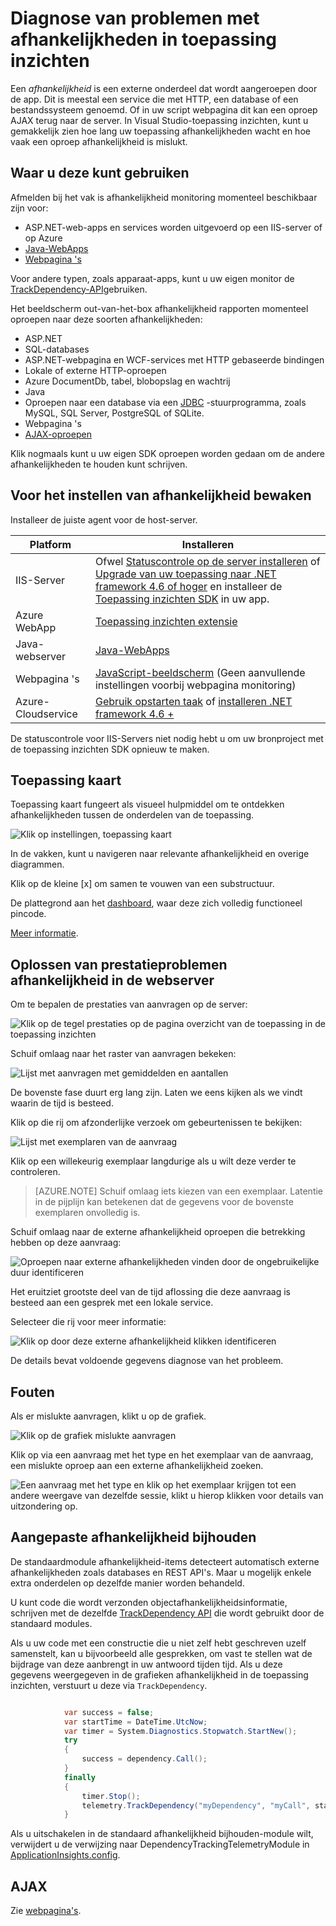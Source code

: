 <properties 
    pageTitle="Diagnose van problemen met afhankelijkheden in toepassing inzichten" 
    description="Fouten en vertragingen veroorzaakt door afhankelijkheden zoeken" 
    services="application-insights" 
    documentationCenter=""
    authors="alancameronwills" 
    manager="douge"/>

<tags 
    ms.service="application-insights" 
    ms.workload="tbd" 
    ms.tgt_pltfrm="ibiza" 
    ms.devlang="na" 
    ms.topic="article" 
    ms.date="05/12/2016" 
    ms.author="awills"/>
 
# <a name="diagnosing-issues-with-dependencies-in-application-insights"></a>Diagnose van problemen met afhankelijkheden in toepassing inzichten


Een *afhankelijkheid* is een externe onderdeel dat wordt aangeroepen door de app. Dit is meestal een service die met HTTP, een database of een bestandssysteem genoemd. Of in uw script webpagina dit kan een oproep AJAX terug naar de server. In Visual Studio-toepassing inzichten, kunt u gemakkelijk zien hoe lang uw toepassing afhankelijkheden wacht en hoe vaak een oproep afhankelijkheid is mislukt.

## <a name="where-you-can-use-it"></a>Waar u deze kunt gebruiken

Afmelden bij het vak is afhankelijkheid monitoring momenteel beschikbaar zijn voor:

* ASP.NET-web-apps en services worden uitgevoerd op een IIS-server of op Azure
* [Java-WebApps](app-insights-java-agent.md)
* [Webpagina 's](https://azure.microsoft.com/blog/ajax-collection-in-application-insights/)

Voor andere typen, zoals apparaat-apps, kunt u uw eigen monitor de [TrackDependency-API](app-insights-api-custom-events-metrics.md#track-dependency)gebruiken.

Het beeldscherm out-van-het-box afhankelijkheid rapporten momenteel oproepen naar deze soorten afhankelijkheden:

* ASP.NET
 * SQL-databases
 * ASP.NET-webpagina en WCF-services met HTTP gebaseerde bindingen
 * Lokale of externe HTTP-oproepen
 * Azure DocumentDb, tabel, blobopslag en wachtrij
* Java
 * Oproepen naar een database via een [JDBC](http://docs.oracle.com/javase/7/docs/technotes/guides/jdbc/) -stuurprogramma, zoals MySQL, SQL Server, PostgreSQL of SQLite.
* Webpagina 's
 * [AJAX-oproepen](app-insights-javascript.md)

Klik nogmaals kunt u uw eigen SDK oproepen worden gedaan om de andere afhankelijkheden te houden kunt schrijven.

## <a name="to-set-up-dependency-monitoring"></a>Voor het instellen van afhankelijkheid bewaken

Installeer de juiste agent voor de host-server.

Platform | Installeren
---|---
IIS-Server | Ofwel [Statuscontrole op de server installeren](app-insights-monitor-performance-live-website-now.md) of [Upgrade van uw toepassing naar .NET framework 4.6 of hoger](http://go.microsoft.com/fwlink/?LinkId=528259) en installeer de [Toepassing inzichten SDK](app-insights-asp-net.md) in uw app.
Azure WebApp | [Toepassing inzichten extensie](app-insights-azure-web-apps.md)
Java-webserver | [Java-WebApps](app-insights-java-agent.md)
Webpagina 's | [JavaScript-beeldscherm](app-insights-javascript.md) (Geen aanvullende instellingen voorbij webpagina monitoring)
Azure-Cloudservice |  [Gebruik opstarten taak](app-insights-cloudservices.md#dependencies) of [installeren .NET framework 4.6 +](../cloud-services/cloud-services-dotnet-install-dotnet.md)  

De statuscontrole voor IIS-Servers niet nodig hebt u om uw bronproject met de toepassing inzichten SDK opnieuw te maken. 

## <a name="application-map"></a>Toepassing kaart

Toepassing kaart fungeert als visueel hulpmiddel om te ontdekken afhankelijkheden tussen de onderdelen van de toepassing. 

![Klik op instellingen, toepassing kaart](./media/app-insights-dependencies/08.png)

In de vakken, kunt u navigeren naar relevante afhankelijkheid en overige diagrammen.

Klik op de kleine [x] om samen te vouwen van een substructuur.

De plattegrond aan het [dashboard](app-insights-dashboards.md), waar deze zich volledig functioneel pincode.

[Meer informatie](app-insights-app-map.md).

## <a name="diagnosis"></a>Oplossen van prestatieproblemen afhankelijkheid in de webserver

Om te bepalen de prestaties van aanvragen op de server:

![Klik op de tegel prestaties op de pagina overzicht van de toepassing in de toepassing inzichten](./media/app-insights-dependencies/01-performance.png)

Schuif omlaag naar het raster van aanvragen bekeken:

![Lijst met aanvragen met gemiddelden en aantallen](./media/app-insights-dependencies/02-reqs.png)

De bovenste fase duurt erg lang zijn. Laten we eens kijken als we vindt waarin de tijd is besteed.

Klik op die rij om afzonderlijke verzoek om gebeurtenissen te bekijken:


![Lijst met exemplaren van de aanvraag](./media/app-insights-dependencies/03-instances.png)

Klik op een willekeurig exemplaar langdurige als u wilt deze verder te controleren.

> [AZURE.NOTE] Schuif omlaag iets kiezen van een exemplaar. Latentie in de pijplijn kan betekenen dat de gegevens voor de bovenste exemplaren onvolledig is.

Schuif omlaag naar de externe afhankelijkheid oproepen die betrekking hebben op deze aanvraag:

![Oproepen naar externe afhankelijkheden vinden door de ongebruikelijke duur identificeren](./media/app-insights-dependencies/04-dependencies.png)

Het eruitziet grootste deel van de tijd aflossing die deze aanvraag is besteed aan een gesprek met een lokale service. 

Selecteer die rij voor meer informatie:


![Klik op door deze externe afhankelijkheid klikken identificeren](./media/app-insights-dependencies/05-detail.png)

De details bevat voldoende gegevens diagnose van het probleem.



## <a name="failures"></a>Fouten

Als er mislukte aanvragen, klikt u op de grafiek.

![Klik op de grafiek mislukte aanvragen](./media/app-insights-dependencies/06-fail.png)

Klik op via een aanvraag met het type en het exemplaar van de aanvraag, een mislukte oproep aan een externe afhankelijkheid zoeken.


![Een aanvraag met het type en klik op het exemplaar krijgen tot een andere weergave van dezelfde sessie, klikt u hierop klikken voor details van uitzondering op.](./media/app-insights-dependencies/07-faildetail.png)


## <a name="custom-dependency-tracking"></a>Aangepaste afhankelijkheid bijhouden

De standaardmodule afhankelijkheid-items detecteert automatisch externe afhankelijkheden zoals databases en REST API's. Maar u mogelijk enkele extra onderdelen op dezelfde manier worden behandeld. 

U kunt code die wordt verzonden objectafhankelijkheidsinformatie, schrijven met de dezelfde [TrackDependency API](app-insights-api-custom-events-metrics.md#track-dependency) die wordt gebruikt door de standaard modules.

Als u uw code met een constructie die u niet zelf hebt geschreven uzelf samenstelt, kan u bijvoorbeeld alle gesprekken, om vast te stellen wat de bijdrage van deze aanbrengt in uw antwoord tijden tijd. Als u deze gegevens weergegeven in de grafieken afhankelijkheid in de toepassing inzichten, verstuurt u deze via `TrackDependency`.

```C#

            var success = false;
            var startTime = DateTime.UtcNow;
            var timer = System.Diagnostics.Stopwatch.StartNew();
            try
            {
                success = dependency.Call();
            }
            finally
            {
                timer.Stop();
                telemetry.TrackDependency("myDependency", "myCall", startTime, timer.Elapsed, success);
            }
```

Als u uitschakelen in de standaard afhankelijkheid bijhouden-module wilt, verwijdert u de verwijzing naar DependencyTrackingTelemetryModule in [ApplicationInsights.config](app-insights-configuration-with-applicationinsights-config.md).


## <a name="ajax"></a>AJAX

Zie [webpagina's](app-insights-javascript.md).


 